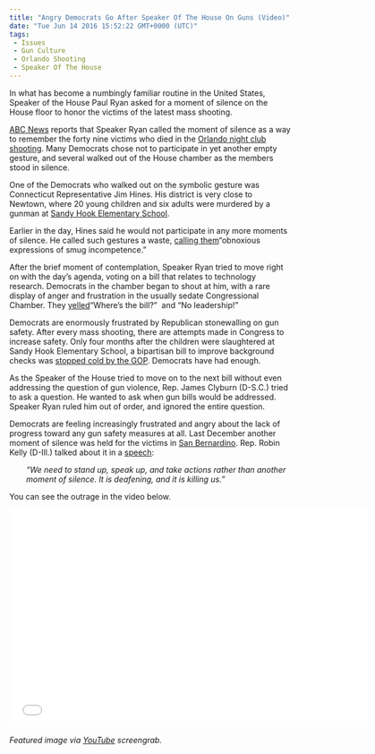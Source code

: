 ```yaml
---
title: "Angry Democrats Go After Speaker Of The House On Guns (Video)"
date: "Tue Jun 14 2016 15:52:22 GMT+0000 (UTC)"
tags: 
 - Issues
 - Gun Culture
 - Orlando Shooting
 - Speaker Of The House
---
```

<p>In what has become a numbingly familiar routine in the United States, Speaker of the House Paul Ryan asked for a moment of silence on the House floor to honor the victims of the latest mass shooting.</p><p><a href="http://abcnews.go.com/Politics/wireStory/lawmaker-protest-moment-silence-house-39820506" onclick="__gaTracker(&apos;send&apos;, &apos;event&apos;, &apos;outbound-article&apos;, &apos;http://abcnews.go.com/Politics/wireStory/lawmaker-protest-moment-silence-house-39820506&apos;, &apos;ABC News&apos;);">ABC News</a> reports that Speaker Ryan called the moment of silence as a way to remember the forty nine victims&#xA0;who died in the <a href="http://www.cnn.com/2016/06/13/us/orlando-victims-profiles/" onclick="__gaTracker(&apos;send&apos;, &apos;event&apos;, &apos;outbound-article&apos;, &apos;http://www.cnn.com/2016/06/13/us/orlando-victims-profiles/&apos;, &apos;Orlando night club shooting&apos;);">Orlando night club shooting</a>. Many Democrats chose not to participate in yet another empty gesture, and several walked out of the House chamber as the members stood in silence.</p><p><!-- Quick Adsense WordPress Plugin: http://quicksense.net/ --></p><p>One of the Democrats who walked out on the symbolic gesture was Connecticut Representative Jim Hines. His district is very close to Newtown, where 20 young children and six adults were murdered by a gunman at <a href="http://www.cnn.com/interactive/2012/12/us/sandy-hook-timeline/" onclick="__gaTracker(&apos;send&apos;, &apos;event&apos;, &apos;outbound-article&apos;, &apos;http://www.cnn.com/interactive/2012/12/us/sandy-hook-timeline/&apos;, &apos;Sandy Hook Elementary School&apos;);">Sandy Hook Elementary School</a>.</p><p>Earlier in the day, Hines said he&#xA0;would not participate in any more moments of silence. He called such gestures a waste, <a href="http://abcnews.go.com/Politics/wireStory/lawmaker-protest-moment-silence-house-39820506" onclick="__gaTracker(&apos;send&apos;, &apos;event&apos;, &apos;outbound-article&apos;, &apos;http://abcnews.go.com/Politics/wireStory/lawmaker-protest-moment-silence-house-39820506&apos;, &apos;calling them&apos;);">calling them</a>&#x201C;obnoxious expressions of smug incompetence.&#x201D;</p><p>After the brief moment of contemplation, Speaker Ryan tried to move right on with the day&#x2019;s agenda, voting on a bill that relates to technology research. Democrats in the chamber began to shout at him, with&#xA0;a rare display of anger and frustration in the usually sedate Congressional Chamber. They&#xA0;<a href="http://thehill.com/blogs/floor-action/house/283355-house-erupts-in-shouting-after-moment-of-silence-for-orlando-victims" onclick="__gaTracker(&apos;send&apos;, &apos;event&apos;, &apos;outbound-article&apos;, &apos;http://thehill.com/blogs/floor-action/house/283355-house-erupts-in-shouting-after-moment-of-silence-for-orlando-victims&apos;, &apos;yelled&apos;);">yelled</a>&#x201C;Where&#x2019;s the bill?&#x201D; &#xA0;and &#x201C;No leadership!&#x201D;</p><p>Democrats are enormously frustrated by Republican stonewalling on gun safety. After every mass shooting, there are attempts made in Congress to increase safety. Only four months after the children were slaughtered at Sandy Hook Elementary School, a bipartisan bill to improve background checks was <a href="/2016/06/12/nra-bribed-45-senators-helped-cause-orlando-massacre/">stopped cold by the GOP</a>. Democrats have had enough.</p><p>As the Speaker of the House tried to move on to the next bill without even addressing the question of gun violence, Rep. James Clyburn (D-S.C.) tried to ask a question. He wanted to&#xA0;ask when gun bills would be addressed. Speaker Ryan ruled him out of order, and ignored the entire question.</p><p><!-- Quick Adsense WordPress Plugin: http://quicksense.net/ --></p><p>Democrats are feeling increasingly frustrated and angry about the lack of progress toward any gun safety measures at all. Last December another moment of silence was held for the victims in <a href="http://www.nbcnews.com/storyline/san-bernardino-shooting" onclick="__gaTracker(&apos;send&apos;, &apos;event&apos;, &apos;outbound-article&apos;, &apos;http://www.nbcnews.com/storyline/san-bernardino-shooting&apos;, &apos;San Bernardino&apos;);">San Bernardino</a>. Rep. Robin Kelly (D-Ill.) talked&#xA0;about it in a <a href="http://abcnews.go.com/Politics/wireStory/lawmaker-protest-moment-silence-house-39820506" onclick="__gaTracker(&apos;send&apos;, &apos;event&apos;, &apos;outbound-article&apos;, &apos;http://abcnews.go.com/Politics/wireStory/lawmaker-protest-moment-silence-house-39820506&apos;, &apos;speech&apos;);">speech</a>:</p><p style="padding-left: 30px;"><em><span class="s1">&#x201C;We need to stand up, speak up, and take actions rather than another moment of silence. It is deafening, and it is killing us.&#x201D;</span></em></p><p>You can see the outrage in the video below.</p><p><span class="embed-youtube" style="text-align:center; display: block;"><iframe class="youtube-player" type="text/html" width="640" height="390" src="//www.youtube.com/embed/bJT-RGReENY?version=3&amp;rel=1&amp;fs=1&amp;autohide=2&amp;showsearch=0&amp;showinfo=1&amp;iv_load_policy=1&amp;wmode=transparent" allowfullscreen="true" style="border:0;"></iframe></span></p><p><em>Featured image via <a href="https://www.youtube.com/watch?v=bJT-RGReENY" onclick="__gaTracker(&apos;send&apos;, &apos;event&apos;, &apos;outbound-article&apos;, &apos;https://www.youtube.com/watch?v=bJT-RGReENY&apos;, &apos;YouTube&apos;);">YouTube</a> screengrab.</em></p><div style="font-size:0px;height:0px;line-height:0px;margin:0;padding:0;clear:both"></div>